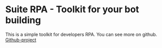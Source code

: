 <h1> Suite RPA - Toolkit for your bot building </h1>

This is a simple toolkit for developers RPA. You can see more on github.
[Github-project](https://github.com/CamiloCCarvalho/rpa_suite)
